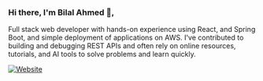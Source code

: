 ### Hi there, I'm Bilal Ahmed 👋,
Full stack web developer with hands-on experience using React, and Spring Boot, and simple deployment of applications on AWS. I've contributed to building and debugging REST APIs and often rely on online resources, tutorials, and AI tools to solve problems and learn quickly.

[![Website](https://img.shields.io/website?label=Bilal-Ahmed-Dev.com&style=for-the-badge&url=https%3A%2F%2Fwww.bilal-ahmed-dev.com)](https://www.bilal-ahmed-dev.com)
